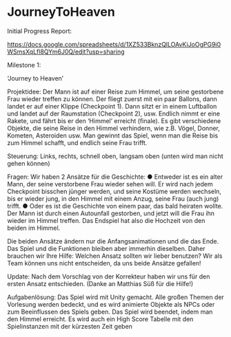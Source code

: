 # JourneyToHeaven

Initial Progress Report:

https://docs.google.com/spreadsheets/d/1XZ533BknzQlLOAvKiJoOgPG9i0WSmsXqLfl8QYm6J0Q/edit?usp=sharing

Milestone 1:

‘Journey to Heaven’

Projektidee:
Der Mann ist auf einer Reise zum Himmel, um seine gestorbene Frau wieder treffen zu können.
Der fliegt zuerst mit ein paar Ballons, dann landet er auf einer Klippe (Checkpoint 1). Dann sitzt
er in einem Luftballon und landet auf der Raumstation (Checkpoint 2), usw. Endlich nimmt er
eine Rakete, und fährt bis er den ‘Himmel’ erreicht (finale). Es gibt verschiedene Objekte, die
seine Reise in den Himmel verhindern, wie z.B. Vögel, Donner, Kometen, Asteroiden usw. Man
gewinnt das Spiel, wenn man die Reise bis zum Himmel schafft, und endlich seine Frau trifft.

Steuerung:
Links, rechts, schnell oben, langsam oben (unten wird man nicht gehen können)

Fragen:
Wir haben 2 Ansätze für die Geschichte:
● Entweder ist es ein alter Mann, der seine verstorbene Frau wieder sehen will. Er wird
nach jedem Checkpoint bisschen jünger werden, und seine Kostüme werden wechseln,
bis er wieder jung, in den Himmel mit einem Anzug, seine Frau (auch jung) trifft.
● Oder es ist die Geschichte von einem paar, das bald heiraten wollte. Der Mann ist durch
einen Autounfall gestorben, und jetzt will die Frau ihn wieder im Himmel treffen. Das
Endspiel hat also die Hochzeit von den beiden im Himmel.

Die beiden Ansätze ändern nur die Anfangsanimationen und die das Ende. Das Spiel und die
Funktionen bleiben aber immerhin dieselben. Daher brauchen wir Ihre Hilfe: Welchen Ansatz
sollten wir lieber benutzen? Wir als Team können uns nicht entscheiden, da uns beide Ansätze
gefallen!

Update: Nach dem Vorschlag von der Korrekteur haben wir uns für den ersten Ansatz entschieden.
(Danke an Matthias Süß für die Hilfe!)

Aufgabenlösung:
Das Spiel wird mit Unity gemacht. Alle großen Themen der Vorlesung werden bedeckt, und es
wird animierte Objekte als NPCs oder zum Beeinflussen des Spiels geben. Das Spiel wird
beendet, indem man den Himmel erreicht. Es wird auch ein High Score Tabelle mit den
Spielinstanzen mit der kürzesten Zeit geben
